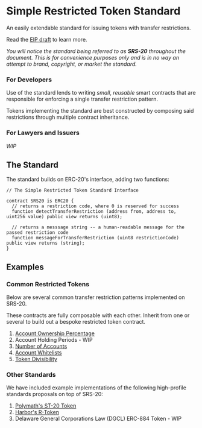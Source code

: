 # Simple Restricted Token Standard

An easily extendable standard for issuing tokens with transfer restrictions.  

Read the [EIP draft](https://github.com/simple-restricted-token/EIP-Draft/blob/master/README.md) to learn more.

_You will notice the standard being referred to as **SRS-20** throughout the document. This is for convenience purposes only and is in no way an attempt to brand, copyright, or market the standard._

### For Developers
Use of the standard lends to writing _small_, _reusable_ smart contracts that are responsible for enforcing a single transfer restriction pattern.

Tokens implementing the standard are best constructed by composing said restrictions through multiple contract inheritance.

### For Lawyers and Issuers
_WIP_

## The Standard
The standard builds on ERC-20's interface, adding two functions:
```solidity
// The Simple Restricted Token Standard Interface

contract SRS20 is ERC20 {
  // returns a restriction code, where 0 is reserved for success
  function detectTransferRestriction (address from, address to, uint256 value) public view returns (uint8);

  // returns a messsage string -- a human-readable message for the passed restriction code 
  function messageForTransferRestriction (uint8 restrictionCode) public view returns (string);
}
```

## Examples

### Common Restricted Tokens

Below are several common transfer restriction patterns implemented on SRS-20.  

These contracts are fully composable with each other. Inherit from one or several to build out a bespoke restricted token contract.

1.  [Account Ownership Percentage](https://github.com/simple-restricted-token/simple-restricted-token-standard/tree/master/contracts/examples/ownership-percentage)
2.  Account Holding Periods - WIP
3.  [Number of Accounts](https://github.com/simple-restricted-token/simple-restricted-token-standard/tree/master/contracts/examples/number-of-accounts)
4.  [Account Whitelists](https://github.com/simple-restricted-token/simple-restricted-token-standard/tree/master/contracts/examples/whitelists)
5.  [Token Divisibility](https://github.com/simple-restricted-token/simple-restricted-token-standard/tree/master/contracts/examples/divisibility)

### Other Standards

We have included example implementations of the following high-profile standards proposals on top of SRS-20:

1.  [Polymath's ST-20 Token](https://github.com/simple-restricted-token/simple-restricted-token-standard/tree/master/contracts/examples/other-standards/ST20)
2.  [Harbor's R-Token](https://github.com/simple-restricted-token/simple-restricted-token-standard/tree/master/contracts/examples/other-standards/R-Token)
3.  Delaware General Corporations Law (DGCL) ERC-884 Token - WIP
